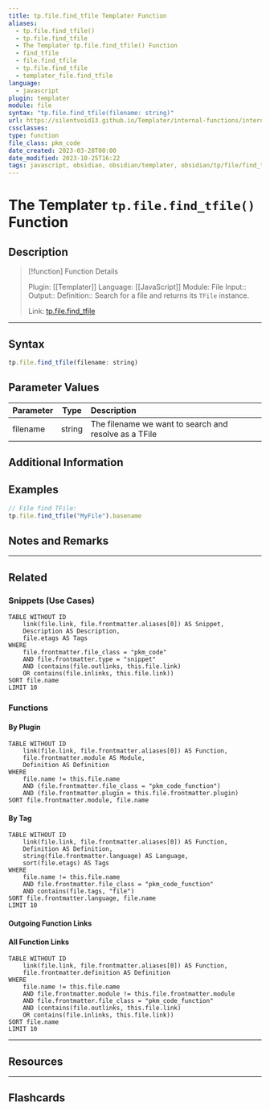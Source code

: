 ```yaml
---
title: tp.file.find_tfile Templater Function
aliases:
  - tp.file.find_tfile()
  - tp.file.find_tfile
  - The Templater tp.file.find_tfile() Function
  - find_tfile
  - file.find_tfile
  - tp.file.find_tfile
  - templater_file.find_tfile
language:
  - javascript
plugin: templater
module: file
syntax: "tp.file.find_tfile(filename: string)"
url: https://silentvoid13.github.io/Templater/internal-functions/internal-modules/file-module.html#tpfilefind_tfilefilename-string
cssclasses:
type: function
file_class: pkm_code
date_created: 2023-03-28T00:00
date_modified: 2023-10-25T16:22
tags: javascript, obsidian, obsidian/templater, obsidian/tp/file/find_tfile
---
```

# The Templater `tp.file.find_tfile()` Function

## Description

> [!function] Function Details
>
> Plugin: [[Templater]]
> Language: [[JavaScript]]
> Module: File
> Input::
> Output::
> Definition:: Search for a file and returns its `TFile` instance.
>
> Link: [tp.file.find_tfile](https://silentvoid13.github.io/Templater/internal-functions/internal-modules/file-module.html#tpfilefind_tfilefilename-string)

---

## Syntax

```javascript
tp.file.find_tfile(filename: string)
```

## Parameter Values

| Parameter |  Type  | Description                                           |
|:--------- |:------:|:----------------------------------------------------- |
| filename  | string | The filename we want to search and resolve as a TFile |

## Additional Information

## Examples

```javascript
// File find TFile:
tp.file.find_tfile("MyFile").basename
```

## Notes and Remarks

---

## Related

### Snippets (Use Cases)

<!-- Query limit 10  -->

```dataview
TABLE WITHOUT ID
	link(file.link, file.frontmatter.aliases[0]) AS Snippet,
	Description AS Description,
	file.etags AS Tags
WHERE
	file.frontmatter.file_class = "pkm_code"
	AND file.frontmatter.type = "snippet"
	AND (contains(file.outlinks, this.file.link)
	OR contains(file.inlinks, this.file.link))
SORT file.name
LIMIT 10
```

### Functions

#### By Plugin

```dataview
TABLE WITHOUT ID
	link(file.link, file.frontmatter.aliases[0]) AS Function,
	file.frontmatter.module AS Module,
	Definition AS Definition
WHERE
	file.name != this.file.name
	AND (file.frontmatter.file_class = "pkm_code_function")
	AND (file.frontmatter.plugin = this.file.frontmatter.plugin)
SORT file.frontmatter.module, file.name
```

#### By Tag

<!-- Add tags in contains function as needed  -->
<!-- Query limit 10  -->

```dataview
TABLE WITHOUT ID
	link(file.link, file.frontmatter.aliases[0]) AS Function,
	Definition AS Definition,
	string(file.frontmatter.language) AS Language,
	sort(file.etags) AS Tags
WHERE
	file.name != this.file.name
	AND file.frontmatter.file_class = "pkm_code_function"
	AND contains(file.tags, "file")
SORT file.frontmatter.language, file.name
LIMIT 10
```

#### Outgoing Function Links

<!-- Link related functions here -->

#### All Function Links

<!-- Excluding functions of the same module  -->
<!-- Query limit 10  -->

```dataview
TABLE WITHOUT ID
	link(file.link, file.frontmatter.aliases[0]) AS Function,
	file.frontmatter.definition AS Definition
WHERE
	file.name != this.file.name
	AND file.frontmatter.module != this.file.frontmatter.module
	AND file.frontmatter.file_class = "pkm_code_function"
	AND (contains(file.outlinks, this.file.link)
	OR contains(file.inlinks, this.file.link))
SORT file.name
LIMIT 10
```

---

## Resources

---

## Flashcards
